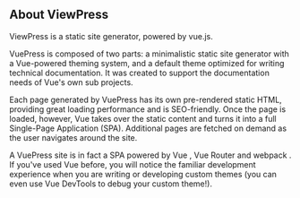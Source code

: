## About ViewPress
ViewPress is a static site generator, powered by vue.js.

VuePress is composed of two parts: a minimalistic static site generator with a Vue-powered theming system, and a default theme optimized for writing technical documentation. It was created to support the documentation needs of Vue's own sub projects.

Each page generated by VuePress has its own pre-rendered static HTML, providing great loading performance and is SEO-friendly. Once the page is loaded, however, Vue takes over the static content and turns it into a full Single-Page Application (SPA). Additional pages are fetched on demand as the user navigates around the site.

A VuePress site is in fact a SPA powered by Vue , Vue Router and webpack . If you've used Vue before, you will notice the familiar development experience when you are writing or developing custom themes (you can even use Vue DevTools to debug your custom theme!).